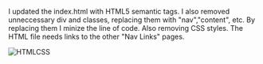 I updated the index.html with HTML5 semantic tags. I also removed unneccessary div and classes, replacing them with "nav","content", etc. By replacing them I minize the line of code. Also removing CSS styles.
The HTML file needs links to the other "Nav Links" pages. 

![HTMLCSS](CSS/images/aboutMe)

